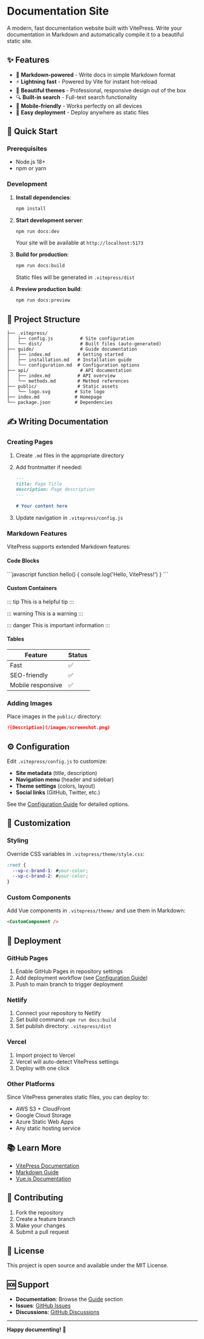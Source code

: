# Documentation Site

A modern, fast documentation website built with VitePress. Write your documentation in Markdown and automatically compile it to a beautiful static site.

## ✨ Features

- 📝 **Markdown-powered** - Write docs in simple Markdown format
- ⚡ **Lightning fast** - Powered by Vite for instant hot-reload
- 🎨 **Beautiful themes** - Professional, responsive design out of the box
- 🔍 **Built-in search** - Full-text search functionality
- 📱 **Mobile-friendly** - Works perfectly on all devices
- 🚀 **Easy deployment** - Deploy anywhere as static files

## 🚀 Quick Start

### Prerequisites

- Node.js 18+ 
- npm or yarn

### Development

1. **Install dependencies**:
   ```bash
   npm install
   ```

2. **Start development server**:
   ```bash
   npm run docs:dev
   ```
   
   Your site will be available at `http://localhost:5173`

3. **Build for production**:
   ```bash
   npm run docs:build
   ```
   
   Static files will be generated in `.vitepress/dist`

4. **Preview production build**:
   ```bash
   npm run docs:preview
   ```

## 📁 Project Structure

```
├── .vitepress/
│   ├── config.js          # Site configuration
│   └── dist/              # Built files (auto-generated)
├── guide/                 # Guide documentation
│   ├── index.md          # Getting started
│   ├── installation.md   # Installation guide
│   └── configuration.md  # Configuration options
├── api/                   # API documentation
│   ├── index.md          # API overview
│   └── methods.md        # Method references
├── public/               # Static assets
│   └── logo.svg         # Site logo
├── index.md             # Homepage
└── package.json         # Dependencies
```

## ✍️ Writing Documentation

### Creating Pages

1. Create `.md` files in the appropriate directory
2. Add frontmatter if needed:
   ```markdown
   ---
   title: Page Title
   description: Page description
   ---
   
   # Your content here
   ```

3. Update navigation in `.vitepress/config.js`

### Markdown Features

VitePress supports extended Markdown features:

#### Code Blocks
\`\`\`javascript
function hello() {
  console.log('Hello, VitePress!')
}
\`\`\`

#### Custom Containers
::: tip
This is a helpful tip
:::

::: warning
This is a warning
:::

::: danger
This is important information
:::

#### Tables
| Feature | Status |
|---------|--------|
| Fast | ✅ |
| SEO-friendly | ✅ |
| Mobile responsive | ✅ |

### Adding Images

Place images in the `public/` directory:

```markdown
![Description](/images/screenshot.png)
```

## ⚙️ Configuration

Edit `.vitepress/config.js` to customize:

- **Site metadata** (title, description)
- **Navigation menu** (header and sidebar)
- **Theme settings** (colors, layout)
- **Social links** (GitHub, Twitter, etc.)

See the [Configuration Guide](./guide/configuration.md) for detailed options.

## 🎨 Customization

### Styling

Override CSS variables in `.vitepress/theme/style.css`:

```css
:root {
  --vp-c-brand-1: #your-color;
  --vp-c-brand-2: #your-color;
}
```

### Custom Components

Add Vue components in `.vitepress/theme/` and use them in Markdown:

```markdown
<CustomComponent />
```

## 🚀 Deployment

### GitHub Pages

1. Enable GitHub Pages in repository settings
2. Add deployment workflow (see [Configuration Guide](./guide/configuration.md))
3. Push to main branch to trigger deployment

### Netlify

1. Connect your repository to Netlify
2. Set build command: `npm run docs:build`
3. Set publish directory: `.vitepress/dist`

### Vercel

1. Import project to Vercel
2. Vercel will auto-detect VitePress settings
3. Deploy with one click

### Other Platforms

Since VitePress generates static files, you can deploy to:
- AWS S3 + CloudFront
- Google Cloud Storage
- Azure Static Web Apps
- Any static hosting service

## 📚 Learn More

- [VitePress Documentation](https://vitepress.dev/)
- [Markdown Guide](https://www.markdownguide.org/)
- [Vue.js Documentation](https://vuejs.org/)

## 🤝 Contributing

1. Fork the repository
2. Create a feature branch
3. Make your changes
4. Submit a pull request

## 📄 License

This project is open source and available under the MIT License.

## 🆘 Support

- **Documentation**: Browse the [Guide](./guide/) section
- **Issues**: [GitHub Issues](https://github.com/SmooSenseAI/sense-table-doc/issues)
- **Discussions**: [GitHub Discussions](https://github.com/SmooSenseAI/sense-table-doc/discussions)

---

**Happy documenting!** 🎉 